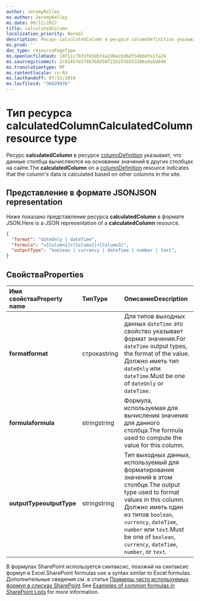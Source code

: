 ```yaml
---
author: JeremyKelley
ms.author: JeremyKelley
ms.date: 09/11/2017
title: calculatedColumn
localization_priority: Normal
description: Ресурс calculatedColumn в ресурсе columnDefinition указывает, что данные столбца вычисляются на основании значений в других столбцах на сайте.
ms.prod: ''
doc_type: resourcePageType
ms.openlocfilehash: 19f11c7033f03dbf4a190acbd6df54bbdfe1fa24
ms.sourcegitcommit: 2c62457e57467b8d50f21b255b553106a9a5d8d6
ms.translationtype: MT
ms.contentlocale: ru-RU
ms.lasthandoff: 07/31/2019
ms.locfileid: "36029976"
---
```

# <a name="calculatedcolumn-resource-type"></a><span data-ttu-id="98af2-103">Тип ресурса calculatedColumn</span><span class="sxs-lookup"><span data-stu-id="98af2-103">CalculatedColumn resource type</span></span>

<span data-ttu-id="98af2-104">Ресурс **calculatedColumn** в ресурсе [columnDefinition](columndefinition.md) указывает, что данные столбца вычисляются на основании значений в других столбцах на сайте.</span><span class="sxs-lookup"><span data-stu-id="98af2-104">The **calculatedColumn** on a [columnDefinition](columndefinition.md) resource indicates that the column's data is calculated based on other columns in the site.</span></span>

## <a name="json-representation"></a><span data-ttu-id="98af2-105">Представление в формате JSON</span><span class="sxs-lookup"><span data-stu-id="98af2-105">JSON representation</span></span>

<span data-ttu-id="98af2-106">Ниже показано представление ресурса **calculatedColumn** в формате JSON.</span><span class="sxs-lookup"><span data-stu-id="98af2-106">Here is a JSON representation of a **calculatedColumn** resource.</span></span>
<!-- { "blockType": "resource", "@odata.type": "microsoft.graph.calculatedColumn" } -->

```json
{
  "format": "dateOnly | dateTime",
  "formula": "=[Column1]+[Column2]+[Column3]",
  "outputType": "boolean | currency | dateTime | number | text",
}
```

## <a name="properties"></a><span data-ttu-id="98af2-107">Свойства</span><span class="sxs-lookup"><span data-stu-id="98af2-107">Properties</span></span>

| <span data-ttu-id="98af2-108">Имя свойства</span><span class="sxs-lookup"><span data-stu-id="98af2-108">Property name</span></span>  | <span data-ttu-id="98af2-109">Тип</span><span class="sxs-lookup"><span data-stu-id="98af2-109">Type</span></span>    | <span data-ttu-id="98af2-110">Описание</span><span class="sxs-lookup"><span data-stu-id="98af2-110">Description</span></span>
|:---------------|:--------|:--------------------------------------------------
| <span data-ttu-id="98af2-111">**format**</span><span class="sxs-lookup"><span data-stu-id="98af2-111">**format**</span></span>     | <span data-ttu-id="98af2-112">строка</span><span class="sxs-lookup"><span data-stu-id="98af2-112">string</span></span>  | <span data-ttu-id="98af2-113">Для типов выходных данных `dateTime` это свойство указывает формат значения.</span><span class="sxs-lookup"><span data-stu-id="98af2-113">For `dateTime` output types, the format of the value.</span></span> <span data-ttu-id="98af2-114">Должно иметь тип `dateOnly` или `dateTime`.</span><span class="sxs-lookup"><span data-stu-id="98af2-114">Must be one of `dateOnly` or `dateTime`.</span></span>
| <span data-ttu-id="98af2-115">**formula**</span><span class="sxs-lookup"><span data-stu-id="98af2-115">**formula**</span></span>    | <span data-ttu-id="98af2-116">string</span><span class="sxs-lookup"><span data-stu-id="98af2-116">string</span></span>  | <span data-ttu-id="98af2-117">Формула, используемая для вычисления значения для данного столбца.</span><span class="sxs-lookup"><span data-stu-id="98af2-117">The formula used to compute the value for this column.</span></span>
| <span data-ttu-id="98af2-118">**outputType**</span><span class="sxs-lookup"><span data-stu-id="98af2-118">**outputType**</span></span> | <span data-ttu-id="98af2-119">string</span><span class="sxs-lookup"><span data-stu-id="98af2-119">string</span></span>  | <span data-ttu-id="98af2-120">Тип выходных данных, используемый для форматирования значений в этом столбце.</span><span class="sxs-lookup"><span data-stu-id="98af2-120">The output type used to format values in this column.</span></span> <span data-ttu-id="98af2-121">Должно иметь один из типов `boolean`, `currency`, `dateTime`, `number` или `text`.</span><span class="sxs-lookup"><span data-stu-id="98af2-121">Must be one of `boolean`, `currency`, `dateTime`, `number`, or `text`.</span></span>

<span data-ttu-id="98af2-122">В формулах SharePoint используется синтаксис, похожий на синтаксис формул в Excel.</span><span class="sxs-lookup"><span data-stu-id="98af2-122">SharePoint formulas use a syntax similar to Excel formulas.</span></span>
<span data-ttu-id="98af2-123">Дополнительные сведения см. в статье [Примеры часто используемых формул в списках SharePoint][SPFormulas].</span><span class="sxs-lookup"><span data-stu-id="98af2-123">See [Examples of common formulas in SharePoint Lists][SPFormulas] for more information.</span></span>

[SPFormulas]: https://support.office.com/en-us/article/Examples-of-common-formulas-in-SharePoint-Lists-d81f5f21-2b4e-45ce-b170-bf7ebf6988b3

<!-- {
  "type": "#page.annotation",
  "description": "",
  "keywords": "",
  "section": "documentation",
  "suppressions": [
    "Warning: /api-reference/v1.0/resources/calculatedcolumn.md:
      Found potential enums in resource example that weren't defined in a table:(dateOnly,dateTime) are in resource, but () are in table",
    "Warning: /api-reference/v1.0/resources/calculatedcolumn.md:
      Found potential enums in resource example that weren't defined in a table:(boolean,currency,dateTime,number,text) are in resource, but () are in table"
  ],
  "tocPath": "Resources/CalculatedColumn"
} -->
